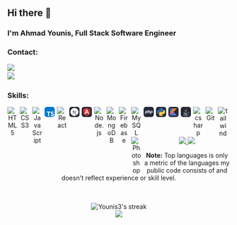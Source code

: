 ## Hi there 👋
### I'm Ahmad Younis, Full Stack Software Engineer

### Contact:
<a href = "mailto:younis3.b@gmail.com"><img src="https://img.shields.io/badge/-Gmail-%23333?style=for-the-badge&logo=gmail&logoColor=white" target="_blank"></a>
<br>
<a href="https://www.linkedin.com" target="_blank"><img src="https://img.shields.io/badge/-LinkedIn-%230077B5?style=for-the-badge&logo=linkedin&logoColor=white" target="_blank"></a> 

### Skills:
<div align="center">
  <img align="left" alt="HTML5" width="23px" src="https://cdn.jsdelivr.net/gh/devicons/devicon/icons/html5/html5-original.svg" style="padding-right:5px;" />
  <img align="left" alt="CSS3" width="23px" src="https://cdn.jsdelivr.net/gh/devicons/devicon/icons/css3/css3-original.svg" style="padding-right:5px;" />
  <img align="left" alt="JavaScript" width="23px" src="https://cdn.jsdelivr.net/gh/devicons/devicon/icons/javascript/javascript-original.svg" style="padding-right:5px;" />
  <img align="left" alt="TypeScript" width="23px" src="https://github.com/tandpfun/skill-icons/blob/main/icons/TypeScript.svg" style="padding-right:5px;" />
  <img align="left" alt="React" width="23px" src="https://cdn.jsdelivr.net/gh/devicons/devicon/icons/react/react-original.svg" style="padding-right:5px;" />
<!--   <img align="left" alt="React" width="23px" src="https://raw.githubusercontent.com/devicons/devicon/master/icons/react/react-original-wordmark.svg" style="padding-right:5px;" /> -->
  <img align="left" alt="NextJS" width="23px" src="https://github.com/tandpfun/skill-icons/blob/main/icons/NextJS-Dark.svg" style="padding-right:5px;" />
  <img align="left" alt="Angular" width="23px" src="https://github.com/tandpfun/skill-icons/blob/main/icons/Angular-Dark.svg" style="padding-right:5px;" />
  <img align="left" alt="Node.js" width="23px" src="https://cdn.jsdelivr.net/gh/devicons/devicon/icons/nodejs/nodejs-original.svg" style="padding-right:5px;" />
  <img align="left" alt="MongoDB" width="23px" src="https://cdn.jsdelivr.net/gh/devicons/devicon/icons/mongodb/mongodb-original.svg" style="padding-right:5px;" />
  <img align="left" alt="Firebase" width="23px" src="https://www.vectorlogo.zone/logos/firebase/firebase-icon.svg" style="padding-right:5px;" />
  <img align="left" alt="MySQL" width="23px" src="https://cdn.jsdelivr.net/gh/devicons/devicon/icons/mysql/mysql-original.svg" style="padding-right:5px;" />
  <img align="left" alt="PHP" width="23px" src="https://github.com/tandpfun/skill-icons/blob/main/icons/PHP-Dark.svg" style="padding-right:5px;" />
  <img align="left" alt="Python" width="23px" src="https://github.com/tandpfun/skill-icons/blob/main/icons/Python-Dark.svg" style="padding-right:5px;" />
  <img align="left" alt="Kotlin" width="23px" src="https://github.com/tandpfun/skill-icons/blob/main/icons/Kotlin-Dark.svg" style="padding-right:5px;" />
  <img align="left" alt="Java" width="23px" src="https://github.com/tandpfun/skill-icons/blob/main/icons/Java-Dark.svg" style="padding-right:5px;" />
  <img align="left" alt="csharp" width="23px" src="https://cdn.cdnlogo.com/logos/c/27/c.svg" style="padding-right:5px;" />  
  <img align="left" alt="Git" width="23px" src="https://cdn.jsdelivr.net/gh/devicons/devicon/icons/git/git-original.svg" style="padding-right:5px;" />
  <!-- <img align="left" alt="mui" width="23px" src="https://cdn.cdnlogo.com/logos/m/57/material-ui.svg" style="padding-right:5px;" /> -->
  <img align="left" alt="tailwind" width="23px" src="https://upload.wikimedia.org/wikipedia/commons/thumb/d/d5/Tailwind_CSS_Logo.svg/1200px-Tailwind_CSS_Logo.svg.png"    style="padding-right:5px;" />
  <img align="left" alt="Photoshop" width="23px" src="https://uxwing.com/wp-content/themes/uxwing/download/10-brands-and-social-media/adobe-photoshop.svg"            style="padding-right:5px;" />
</div>


<!--
**younis3/younis3** is a ✨ _special_ ✨ repository because its `README.md` (this file) appears on your GitHub profile.

Here are some ideas to get you started:

- 🔭 I’m currently working on ...
- 🌱 I’m currently learning ...
- 👯 I’m looking to collaborate on ...
- 🤔 I’m looking for help with ...
- 💬 Ask me about ...
- 📫 How to reach me: ...
- 😄 Pronouns: ...
- ⚡ Fun fact: ...
-->


<!-- ![Anurag's GitHub stats](https://github-readme-stats.vercel.app/api?username=younis3&show_icons=true&theme=radical)
![Top Langs](https://github-readme-stats.vercel.app/api/top-langs/?username=younis3&layout=compact&langs_count=6&hide=jupyter%20notebook) -->



 
<div align="center">
  <a href="https://github.com/younis3">
  <img height="180em" src="https://github-readme-stats.vercel.app/api?username=younis3&show_icons=true&theme=dracula&include_all_commits=true&count_private=true"/>
  <img height="180em" src="https://github-readme-stats.vercel.app/api/top-langs/?username=younis3&layout=compact&langs_count=6&hide=jupyter%20notebook&theme=dracula"/>
  </a>
  <br/>
  <p>
    <b>Note:</b> Top languages is only a metric of the languages my public code consists of and doesn't reflect experience or skill level.
  </p>
</div>
<br/><br/>
<div align="center">

  <img alt="Younis3's streak" src="https://github-readme-streak-stats.herokuapp.com/?user=younis3&theme=black-ice&hide_border=true&stroke=0000&background=060A0CD0" />
  <br/>
<!--   <img alt="Younis3's Github Stats" src="https://github-readme-stats.vercel.app/api?username=younis3&show_icons=true&count_private=true&theme=react&hide_border=true&bg_color=0D1117" />
  <img alt="Younis3's Top Languages" src="https://github-readme-stats.vercel.app/api/top-langs/?username=younis3&langs_count=6&hide=jupyter%20notebook&count_private=true&layout=compact&theme=react&hide_border=true&bg_color=0D1117" /> -->
    
</div>

  
<!-- ![Snake animation](https://github.com/younis3/younis3/blob/output/github-contribution-grid-snake.svg) -->
  
<div align="center"> 
    <img src="https://github.com/younis3/younis3/blob/output/github-contribution-grid-snake.svg">
</div>
